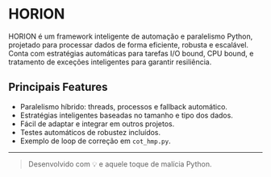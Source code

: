 # HORION

HORION é um framework inteligente de automação e paralelismo Python, projetado para processar dados de forma eficiente, robusta e escalável. Conta com estratégias automáticas para tarefas I/O bound, CPU bound, e tratamento de exceções inteligentes para garantir resiliência.

## Principais Features
- Paralelismo híbrido: threads, processos e fallback automático.
- Estratégias inteligentes baseadas no tamanho e tipo dos dados.
- Fácil de adaptar e integrar em outros projetos.
- Testes automáticos de robustez incluídos.
- Exemplo de loop de correção em `cot_hmp.py`.

---

> Desenvolvido com 💡 e aquele toque de malícia Python.
